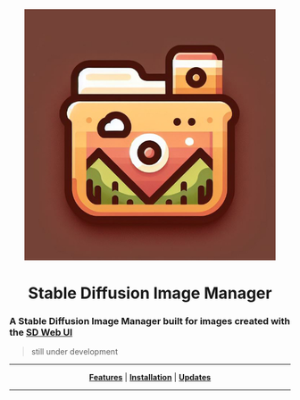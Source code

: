 <div align="center">

  <img src="https://github.com/ris5266/sdmanager/blob/main/src/main/resources/icon.jpg" alt="logo" width="450px" height="450px"/>
  
# Stable Diffusion Image Manager
</div>

### A Stable Diffusion Image Manager built for images created with the [SD Web UI](https://github.com/AUTOMATIC1111/stable-diffusion-webui)

> still under development

<div align="center">

  ---
  [**Features**](#features) | [**Installation**](#installation) | [**Updates**](#Updates)

  ---

</div>
